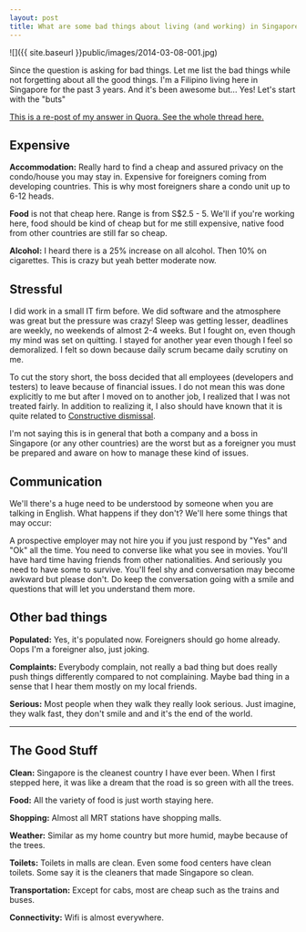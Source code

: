 ```yaml
---
layout: post
title: What are some bad things about living (and working) in Singapore as a foreigner?
---
```


![]({{ site.baseurl }}public/images/2014-03-08-001.jpg)

Since the question is asking for bad things. Let me list the bad things while not forgetting about all the good things. I'm a Filipino living here in Singapore for the past 3 years. And it's been awesome but... Yes! Let's start with the "buts"

<p class="message">
  <a href="http://www.quora.com/Singapore/What-are-some-bad-things-about-living-and-working-in-Singapore-as-a-foreigner">This is a re-post of my answer in Quora. See the whole thread here.</a>
</p>

## Expensive

__Accommodation:__ Really hard to find a cheap and assured privacy on the condo/house you may stay in. Expensive for foreigners coming from developing countries. This is why most foreigners share a condo unit up to 6-12 heads.

__Food__ is not that cheap here. Range is from S$2.5 - 5. We'll if you're working here, food should be kind of cheap but for me still expensive, native food from other countries are still far so cheap.

__Alcohol:__ I heard there is a 25% increase on all alcohol. Then 10% on cigarettes. This is crazy but yeah better moderate now.

## Stressful

I  did work in a small IT firm before. We did software and the atmosphere  was great but the pressure was crazy! Sleep was getting lesser, deadlines are weekly, no weekends of almost 2-4 weeks. But I fought on, even though my mind was set on quitting.  I stayed for another year even though I feel so demoralized. I felt so  down because daily scrum became daily scrutiny on me.

To cut the  story short, the boss decided that all employees (developers and testers) to leave because of  financial issues. I do not mean this was done explicitly to me but after I moved on to another  job, I realized that I was not treated fairly. In addition to realizing it, I also should have known that it is quite related to [Constructive dismissal](http://en.wikipedia.org/wiki/Constructive_dismissal).

I'm not saying this is in general that both a company and a boss in Singapore (or any other countries) are the worst but as a foreigner you must be prepared and  aware on how to manage these kind of issues.

## Communication

We'll there's a huge need to be understood by someone when you are talking in English. What happens if they don't? We'll here some things that may occur:

A prospective employer may not hire you if you just respond by "Yes" and "Ok" all  the time. You need to converse like what you see in movies.
You'll have hard time having friends from other nationalities. And seriously you need to have some to survive.
You'll feel shy and conversation may become awkward but please don't. Do keep the conversation going with a smile and questions that will let you understand them more.

## Other bad things

__Populated:__ Yes, it's populated now. Foreigners should go home already. Oops I'm a foreigner also, just joking.

__Complaints:__ Everybody complain, not really a bad thing but does really push things differently compared to not complaining. Maybe bad thing in a sense that I hear them mostly on my local friends.

__Serious:__ Most people when they walk they really look serious. Just imagine, they walk fast, they don't smile and and it's the end of the world.

---

## The Good Stuff

__Clean:__ Singapore is the cleanest country I have ever been. When I first stepped here, it was like a dream that the road is so green with all the trees.

__Food:__ All the variety of food is just worth staying here.

__Shopping:__ Almost all MRT stations have shopping malls.

__Weather:__ Similar as my home country but more humid, maybe because of the trees.

__Toilets:__ Toilets in malls are clean. Even some food centers have clean toilets. Some say it is the cleaners that made Singapore so clean.

__Transportation:__ Except for cabs, most are cheap such as the trains and buses.

__Connectivity:__ Wifi is almost everywhere.